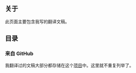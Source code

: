 ## 关于

此页面主要包含我写的翻译文稿。

## 目录

### 来自 GitHub

我翻译过的文稿大部分都存储在这个[项目](https://github.com/Hanjingxue-Boling/Documentation-archive)中。这里就不重复列举了。